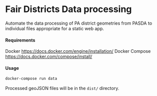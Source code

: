 # Fair Districts Data processing

Automate the data processing of PA district geometries from PASDA to individual
files appropriate for a static web app.

#### Requirements
Docker https://docs.docker.com/engine/installation/
Docker Compose https://docs.docker.com/compose/install/

#### Usage
```bash
docker-compose run data
```

Processed geoJSON files will be in the `dist/` directory.
